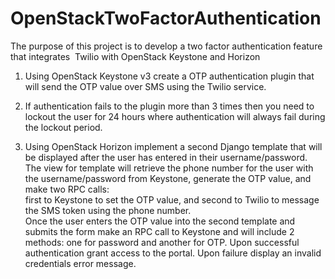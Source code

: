 # OpenStackTwoFactorAuthentication
The purpose of this project is to develop a two factor authentication feature that integrates  Twilio with OpenStack Keystone and Horizon

1. Using OpenStack Keystone v3  create a OTP authentication plugin that will send the  OTP value over SMS using the Twilio service.   

2. If authentication fails to the plugin more than 3 times then you need to lockout the user for 24  hours where authentication will always fail  during the lockout period.     

3. Using OpenStack Horizon implement a second Django template that will be displayed  after the user has  entered in their username/password.  The view for template will retrieve the  phone number for the user  with the username/password from Keystone, generate the OTP  value, and make two RPC calls:  
	first to Keystone to set the OTP value, and 
	second to Twilio  to message the SMS token using the  phone number.  
Once the user enters the OTP value  into the second template and submits the  form make an RPC call to Keystone and will  include 2 methods: one for password and  another for OTP.   Upon successful authentication  grant access to the portal.  Upon failure display an invalid  credentials error  message. 
